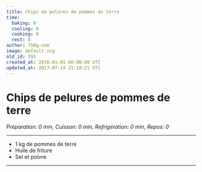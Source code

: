 ```yaml
---
title: Chips de pelures de pommes de terre
time:
  baking: 0
  cooling: 0
  cooking: 0
  rest: 0
author: 750g.com
image: default.svg
old_id: 393
created_at: 2016-01-01 00:00:00 UTC
updated_at: 2017-07-14 21:10:21 UTC
---
```


# Chips de pelures de pommes de terre

_Préparation: 0 min, Cuisson: 0 min, Refrigération: 0 min, Repos: 0_

---

- 1 kg de pommes de terre
- Huile de friture
- Sel et poivre

---
